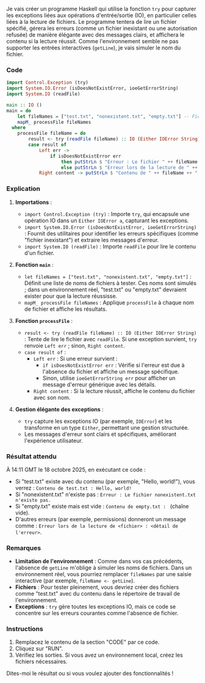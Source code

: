 Je vais créer un programme Haskell qui utilise la fonction `try` pour capturer les exceptions liées aux opérations d'entrée/sortie (IO), en particulier celles liées à la lecture de fichiers. Le programme tentera de lire un fichier spécifié, gérera les erreurs (comme un fichier inexistant ou une autorisation refusée) de manière élégante avec des messages clairs, et affichera le contenu si la lecture réussit. Comme l'environnement semble ne pas supporter les entrées interactives (`getLine`), je vais simuler le nom du fichier.

### Code
```haskell
import Control.Exception (try)
import System.IO.Error (isDoesNotExistError, ioeGetErrorString)
import System.IO (readFile)

main :: IO ()
main = do
    let fileNames = ["test.txt", "nonexistent.txt", "empty.txt"] -- Fichiers à tester
    mapM_ processFile fileNames
  where
    processFile fileName = do
        result <- try (readFile fileName) :: IO (Either IOError String)
        case result of
            Left err ->
                if isDoesNotExistError err
                    then putStrLn $ "Erreur : Le fichier " ++ fileName ++ " n'existe pas."
                    else putStrLn $ "Erreur lors de la lecture de " ++ fileName ++ ": " ++ ioeGetErrorString err
            Right content -> putStrLn $ "Contenu de " ++ fileName ++ " : " ++ content
```

### Explication
1. **Importations** :
   - `import Control.Exception (try)` : Importe `try`, qui encapsule une opération IO dans un `Either IOError a`, capturant les exceptions.
   - `import System.IO.Error (isDoesNotExistError, ioeGetErrorString)` : Fournit des utilitaires pour identifier les erreurs spécifiques (comme "fichier inexistant") et extraire les messages d'erreur.
   - `import System.IO (readFile)` : Importe `readFile` pour lire le contenu d'un fichier.

2. **Fonction `main`** :
   - `let fileNames = ["test.txt", "nonexistent.txt", "empty.txt"]` : Définit une liste de noms de fichiers à tester. Ces noms sont simulés ; dans un environnement réel, "test.txt" ou "empty.txt" devraient exister pour que la lecture réussisse.
   - `mapM_ processFile fileNames` : Applique `processFile` à chaque nom de fichier et affiche les résultats.

3. **Fonction `processFile`** :
   - `result <- try (readFile fileName) :: IO (Either IOError String)` : Tente de lire le fichier avec `readFile`. Si une exception survient, `try` renvoie `Left err` ; sinon, `Right content`.
   - `case result of` :
     - `Left err` : Si une erreur survient :
       - `if isDoesNotExistError err` : Vérifie si l'erreur est due à l'absence du fichier et affiche un message spécifique.
       - Sinon, utilise `ioeGetErrorString err` pour afficher un message d'erreur générique avec les détails.
     - `Right content` : Si la lecture réussit, affiche le contenu du fichier avec son nom.

4. **Gestion élégante des exceptions** :
   - `try` capture les exceptions IO (par exemple, `IOError`) et les transforme en un type `Either`, permettant une gestion structurée.
   - Les messages d'erreur sont clairs et spécifiques, améliorant l'expérience utilisateur.

### Résultat attendu
À 14:11 GMT le 18 octobre 2025, en exécutant ce code :
- Si "test.txt" existe avec du contenu (par exemple, "Hello, world!"), vous verrez : `Contenu de test.txt : Hello, world!`
- Si "nonexistent.txt" n'existe pas : `Erreur : Le fichier nonexistent.txt n'existe pas.`
- Si "empty.txt" existe mais est vide : `Contenu de empty.txt : ` (chaîne vide).
- D'autres erreurs (par exemple, permissions) donneront un message comme : `Erreur lors de la lecture de <fichier> : <détail de l'erreur>`.

### Remarques
- **Limitation de l'environnement** : Comme dans vos cas précédents, l'absence de `getLine` m'oblige à simuler les noms de fichiers. Dans un environnement réel, vous pourriez remplacer `fileNames` par une saisie interactive (par exemple, `fileName <- getLine`).
- **Fichiers** : Pour tester pleinement, vous devriez créer des fichiers comme "test.txt" avec du contenu dans le répertoire de travail de l'environnement.
- **Exceptions** : `try` gère toutes les exceptions IO, mais ce code se concentre sur les erreurs courantes comme l'absence de fichier.

### Instructions
1. Remplacez le contenu de la section "CODE" par ce code.
2. Cliquez sur "RUN".
3. Vérifiez les sorties. Si vous avez un environnement local, créez les fichiers nécessaires.

Dites-moi le résultat ou si vous voulez ajouter des fonctionnalités !
